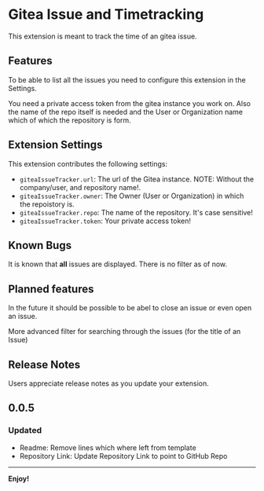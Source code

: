 # Gitea Issue and Timetracking

This extension is meant to track the time of an gitea issue.

## Features

To be able to list all the issues you need to configure this extension in the Settings.

You need a private access token from the gitea instance you work on.
Also the name of the repo itself is needed and the User or Organization name which of which the repository is form.

## Extension Settings

This extension contributes the following settings:

- `giteaIssueTracker.url`: The url of the Gitea instance. NOTE: Without the company/user, and repository name!.
- `giteaIssueTracker.owner`: The Owner (User or Organization) in which the repoistory is.
- `giteaIssueTracker.repo`: The name of the repository. It's case sensitive!
- `giteaIssueTracker.token`: Your private access token!

## Known Bugs

It is known that **all** issues are displayed. There is no filter as of now.

## Planned features

In the future it should be possible to be abel to close an issue or even open an issue.

More advanced filter for searching through the issues (for the title of an Issue)

## Release Notes

Users appreciate release notes as you update your extension.

## 0.0.5

### Updated

- Readme: Remove lines which where left from template
- Repository Link: Update Repository Link to point to GitHub Repo

---

**Enjoy!**
